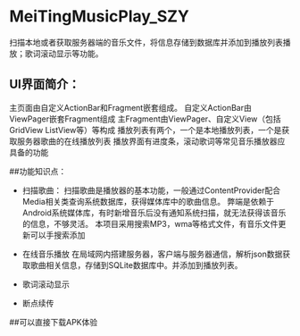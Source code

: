 # MeiTingMusicPlay_SZY
扫描本地或者获取服务器端的音乐文件，将信息存储到数据库并添加到播放列表播放；歌词滚动显示等功能。                                


UI界面简介：
----
主页面由自定义ActionBar和Fragment嵌套组成。
自定义ActionBar由ViewPager嵌套Fragment组成
主Fragment由ViewPager、自定义View（包括GridView ListView等）等构成
播放列表有两个，一个是本地播放列表，一个是获取服务器歌曲的在线播放列表
播放界面有进度条，滚动歌词等常见音乐播放器应具备的功能

##功能知识点：

* 扫描歌曲：
扫描歌曲是播放器的基本功能，一般通过ContentProvider配合Media相关类查询系统数据库，获得媒体库中的歌曲信息。
弊端是依赖于Android系统媒体库，有时新增音乐后没有通知系统扫描，就无法获得该音乐的信息，不够灵活。
本项目采用搜索MP3，wma等格式文件，有音乐文件更新可以手搜索添加

* 在线音乐播放
在局域网内搭建服务器，客户端与服务器通信，解析json数据获取歌曲相关信息，存储到SQLite数据库中。并添加到播放列表。

* 歌词滚动显示

* 断点续传


##可以直接下载APK体验
